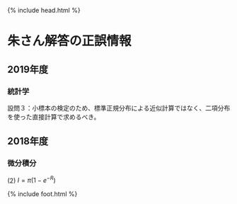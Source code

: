{% include head.html %}

# 朱さん解答の正誤情報

## 2019年度
### 統計学
設問３：小標本の検定のため、標準正規分布による近似計算ではなく、二項分布を使った直接計算で求めるべき。

## 2018年度
### 微分積分
(2) $I = \pi(1-e^{-R})$

{% include foot.html %}
